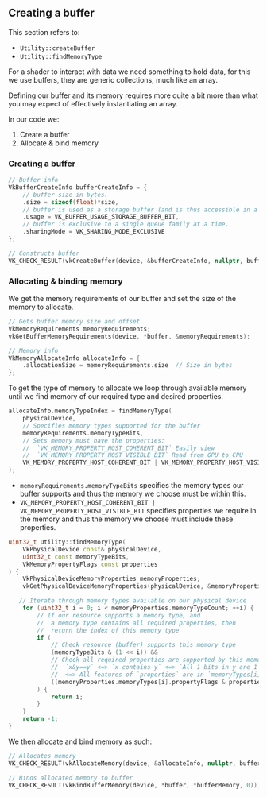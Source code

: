 ## Creating a buffer

This section refers to:
- `Utility::createBuffer`
- `Utility::findMemoryType`

For a shader to interact with data we need something to hold data, for this we use buffers, they are generic collections, much like an array.

Defining our buffer and its memory requires more quite a bit more than what you may expect of effectively instantiating an array.

In our code we:
1. Create a buffer
2. Allocate & bind memory

### Creating a buffer

```cpp
// Buffer info
VkBufferCreateInfo bufferCreateInfo = {
    // buffer size in bytes.
    .size = sizeof(float)*size,
    // buffer is used as a storage buffer (and is thus accessible in a shader).
    .usage = VK_BUFFER_USAGE_STORAGE_BUFFER_BIT,
    // buffer is exclusive to a single queue family at a time. 
    .sharingMode = VK_SHARING_MODE_EXCLUSIVE
};

// Constructs buffer
VK_CHECK_RESULT(vkCreateBuffer(device, &bufferCreateInfo, nullptr, buffer));
```

### Allocating & binding memory

We get the memory requirements of our buffer and set the size of the memory to allocate.

```cpp
// Gets buffer memory size and offset
VkMemoryRequirements memoryRequirements;
vkGetBufferMemoryRequirements(device, *buffer, &memoryRequirements);

// Memory info
VkMemoryAllocateInfo allocateInfo = {
    .allocationSize = memoryRequirements.size  // Size in bytes
};
```

To get the type of memory to allocate we loop through available memory until we find memory of our required type and desired properties.

```cpp
allocateInfo.memoryTypeIndex = findMemoryType(
    physicalDevice,
    // Specifies memory types supported for the buffer
    memoryRequirements.memoryTypeBits,
    // Sets memory must have the properties:
    //  `VK_MEMORY_PROPERTY_HOST_COHERENT_BIT` Easily view
    //  `VK_MEMORY_PROPERTY_HOST_VISIBLE_BIT` Read from GPU to CPU
    VK_MEMORY_PROPERTY_HOST_COHERENT_BIT | VK_MEMORY_PROPERTY_HOST_VISIBLE_BIT
);
```

- `memoryRequirements.memoryTypeBits` specifies the memory types our buffer supports and thus the memory we choose must be within this.
- `VK_MEMORY_PROPERTY_HOST_COHERENT_BIT | VK_MEMORY_PROPERTY_HOST_VISIBLE_BIT` specifies properties we require in the memory and thus the memory we choose must include these properties.

```cpp
uint32_t Utility::findMemoryType(
    VkPhysicalDevice const& physicalDevice, 
    uint32_t const memoryTypeBits, 
    VkMemoryPropertyFlags const properties
) {
    VkPhysicalDeviceMemoryProperties memoryProperties;
    vkGetPhysicalDeviceMemoryProperties(physicalDevice, &memoryProperties);

   // Iterate through memory types available on our physical device
    for (uint32_t i = 0; i < memoryProperties.memoryTypeCount; ++i) {
        // If our resource supports a memory type, and
        //  a memory type contains all required properties, then
        //  return the index of this memory type
        if (
            // Check resource (buffer) supports this memory type
            (memoryTypeBits & (1 << i)) &&
            // Check all required properties are supported by this memory type.
            //  `x&y==y` <=> `x contains y` <=> `All 1 bits in y are 1 bits in x`
            //  <=> All features of `properties` are in `memoryTypes[i].propertyFlags`
            ((memoryProperties.memoryTypes[i].propertyFlags & properties)==properties)
        ) {
            return i;
        }
    }
    return -1;
}
```

We then allocate and bind memory as such:

```cpp
// Allocates memory
VK_CHECK_RESULT(vkAllocateMemory(device, &allocateInfo, nullptr, bufferMemory));

// Binds allocated memory to buffer
VK_CHECK_RESULT(vkBindBufferMemory(device, *buffer, *bufferMemory, 0));
```